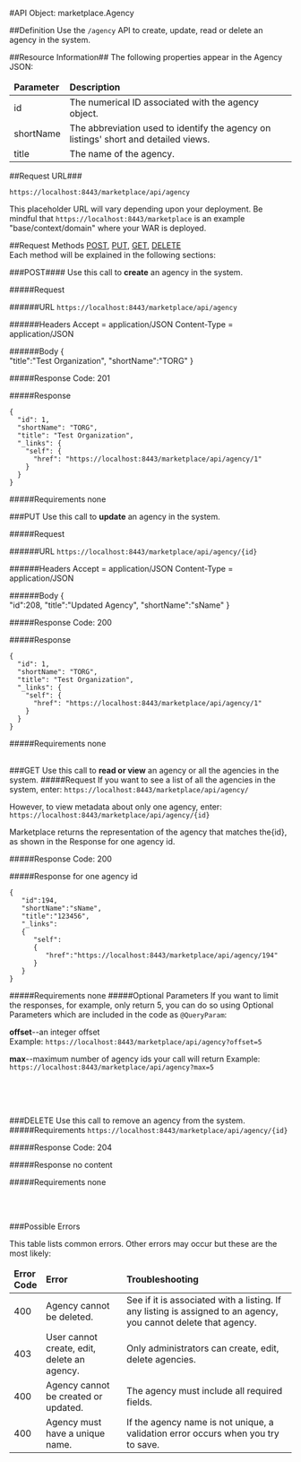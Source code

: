 #API Object: marketplace.Agency

##Definition 
Use the `/agency` API to create, update, read or delete an agency in the system. 

##Resource Information##
The following properties appear in the Agency JSON: 
<table style="width:100%">
    <thead>
        <tr>
            <td><b>Parameter</b></td>
            <td><b>Description</b></td>
        </tr>
    </thead>
    <tbody>
    <tr>
        <td>id</td>
        <td>The numerical ID associated with the agency object.</td> 
    </tr>
    <tr>
        <td>shortName</td>
        <td>The abbreviation used to identify the agency on listings' short and detailed views.</td> 
    </tr>
    <tr>
        <td>title</td>
        <td>The name of the agency.</td> 
    </tr>
    </tbody>
</table>

 
##Request URL###

`https://localhost:8443/marketplace/api/agency` <br>

This placeholder URL will vary depending upon your deployment. Be mindful that `https://localhost:8443/marketplace` is an example "base/context/domain" where your WAR is deployed.  


##Request Methods
[POST](https://github.com/ozone-development/ozp-rest/blob/master/docs-external/rest/OZP_agencyAPI.md#POST),
[PUT](https://github.com/ozone-development/ozp-rest/blob/master/docs-external/rest/OZP_agencyAPI.md#PUT), 
[GET](https://github.com/ozone-development/ozp-rest/blob/master/docs-external/rest/OZP_agencyAPI.md#GET), [DELETE](https://github.com/ozone-development/ozp-rest/blob/master/docs-external/rest/OZP_agencyAPI.md#DELETE)
<br>
Each method will be explained in the following sections:

###<a name=POST>POST</a>####
Use this call to **create** an agency in the system.

#####Request

######URL
`https://localhost:8443/marketplace/api/agency`

######Headers
    Accept = application/JSON
    Content-Type = application/JSON

######Body
    {  
        "title":"Test Organization",
        "shortName":"TORG"
    }


#####Response Code:
201

#####Response

    {
      "id": 1,
      "shortName": "TORG",
      "title": "Test Organization",
      "_links": {
        "self": {
          "href": "https://localhost:8443/marketplace/api/agency/1"
        }
      }
    }

#####Requirements
none
<br>




###<a name=PUT>PUT</a>
Use this call to **update** an agency in the system.

#####Request

######URL
`https://localhost:8443/marketplace/api/agency/{id}`

######Headers
    Accept = application/JSON
    Content-Type = application/JSON

######Body
    {  
        "id":208,
        "title":"Updated Agency",
        "shortName":"sName"
    }

#####Response Code:
200

#####Response
    
    {
      "id": 1,
      "shortName": "TORG",
      "title": "Test Organization",
      "_links": {
        "self": {
          "href": "https://localhost:8443/marketplace/api/agency/1"
        }
      }
    }
#####Requirements
none
<br>
<br>


###<a name=GET>GET</a>
Use this call to **read or view** an agency or all the agencies in the system.
#####Request
If you want to see a list of all the agencies in the system, enter:
`https://localhost:8443/marketplace/api/agency/`

However, to view metadata about only one agency, enter:
`https://localhost:8443/marketplace/api/agency/{id}`
 
Marketplace returns the representation of the agency that matches the{id}, as shown in the Response for one agency id. 

#####Response Code:
200

#####Response for one agency id

    {
       "id":194,
       "shortName":"sName",
       "title":"123456",
       "_links":
       {
          "self":
          {
             "href":"https://localhost:8443/marketplace/api/agency/194"
          }
       }
    }

#####Requirements
none
#####Optional Parameters
If you want to limit the responses, for example, only return 5, you can do so using Optional Parameters which are included in the code as `@QueryParam`:

**offset**--an integer offset <br> 
Example: `https://localhost:8443/marketplace/api/agency?offset=5`

**max**--maximum number of agency ids your call will return
Example: `https://localhost:8443/marketplace/api/agency?max=5`

<br>
<br>
<br>

###<a name=DELETE>DELETE</a>
Use this call to remove an agency from the system.
#####Requirements
`https://localhost:8443/marketplace/api/agency/{id}`

#####Response Code:
204

#####Response
no content<br>    
       
#####Requirements
none

<br>
<br>




###Possible Errors

This table lists common errors. Other errors may occur but these are the most likely:
<table style="width:100%">
    <thead>
        <tr>    
            <td><b>Error <br> Code</b></td>
            <td><b>Error</b></td>
            <td><b>Troubleshooting</b></td>
        </tr>
    </thead>
    <tbody>
        <tr>
            <td>400
            <td>Agency cannot be deleted.
            <td>See if it is associated with a listing. If any listing is assigned to an agency, you cannot delete that agency.</td> 
        </tr>
        <tr>
            <td>403
            <td>User cannot create, edit, delete an agency.
            <td>Only administrators can create, edit, delete agencies.</td> 
        </tr>  
        <tr>
            <td>400
            <td>Agency cannot be created or updated.
            <td>The agency must include all required fields.</td> 
        </tr>
        <tr>
            <td>400
            <td>Agency must have a unique name.</td>
            <td>If the agency name is not unique, a validation error occurs when you try to save.</td> 
        </tr>
    </tbody>
</table> 


